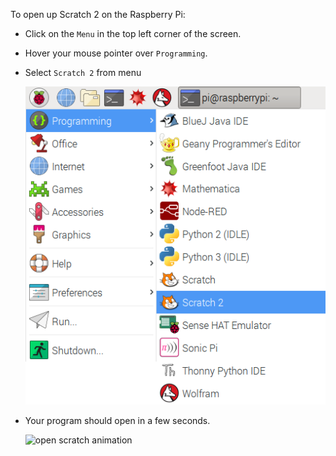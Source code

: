 To open up Scratch 2 on the Raspberry Pi:

- Click on the `Menu` in the top left corner of the screen.

- Hover your mouse pointer over `Programming`.

- Select `Scratch 2` from menu

	![open scratch](images/open-scratch.png)

- Your program should open in a few seconds.

	![open scratch animation](images/open-scratch.gif)
